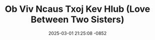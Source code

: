 ---
layout: movie-video-data
date: 2025-03-01 21:25:08 -0852
categories: movie

# Site Attributes
title: "Ob Viv Ncaus Txoj Kev Hlub (Love Between Two Sisters)"
permalink: "/movie/Ob_Viv_Ncaus_Txoj_Kev_Hlub_(Love_Between_Two_Sisters)"

# Movie Attributes
synopsis: "A couple had two beautiful daughters, unfortunately, their parents passed away. The younger sisters name is Pahoua and the olders is Laong and they were raised by their grandmother. When Pahoua reached five years old she become ill and grandmother had no one to help her. There was a wealthy couple that had no children who came and adopted her as their child. Many years passed, the two sisters grew and did not know they were dating the same gentlemen. Laong recognized Pahoua, but Pahoua refused to believe that Laong is her sister. As time passed, Laong became ill and her illness began drawing her strength away from her. When Pahoua relaizes that Laong is her real sister, Laong is in a critical condition. Pahoua is in a race against time to save her lovely sister. Watch to see how the challenges between the two sisters make every moment very valuable for them. 2 viv ncaus txoj kev hlub niam thiab txiv yug tau 2 viv ncaus. Txoj hmoo tis smuaj nkawv niam thiab txiv tau tso 2 viv ncaus nrog pog nyob ua ntsuag. thaum tus niam hluas paj huab musj 5 xyoo muaj ib nkawm niam txiv npluas nuj tuaj coj pajhuab mus ua nkawv tus menyuam lawm. ntau lub xyoo dhau mus 2 viv ncaus tham tau ib tug hluas nraug. Ia oo thiaj li muaj kev tu siab ntau yam, ua mob tuaj rau nruab nrog, lub zog qaug lawm zuj zus. Thaum paj huab paub qhov tseeb paj huab thiaj li tau los cawm nws tus niam laus txoj sia zoo rov los ua viv ua ncaus. thov sawv daws soj qab taug lw saib seb 2 viv ncaus txoj kev hlub yuav mus xaus li cas. "
producer: "Nchaiv Txiab Xyooj, Ntxawm Xyooj"
director: ""
writer: "Ntxawm Thoj, Nchaiv Txiab Xyooj"
video_link: "https://youtu.be/C9VF4kUul_A?si=XGpS5kN5KfBB2__B"
genre: "Drama Romance"
year: "2008"
release_type: "DVD"
storage: "Center for Hmong Studies"
thumbnail: "/assets/images/movie_thumbnails/Ob Viv Ncaus Txoj Kev Hlub (Love Between Two Sisters).jpeg"
publishing_company: "Dream Vision Entertainment"

# Sequels + Parts
base_movie: ""
total_parts: 
sequel: ""

# Movie Cast
cast:
- name: "Phab Thoj"
- name: "Maiv Lis Yaj"
- name: "Cib Thoj"
- name: "Mab Yaj"
- name: "Paj Kub Thoj"
- name: "Vaj Hawj"
- name: "Npheev Thoj"
---